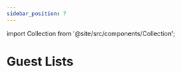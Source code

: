 ```yaml
---
sidebar_position: 7
---
```



import Collection from '@site/src/components/Collection';

# Guest Lists

<Collection record="lists" collection="core" />


